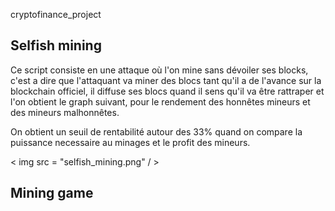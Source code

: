 cryptofinance_project



## **Selfish mining**
Ce script consiste en une attaque où l'on mine sans dévoiler ses blocks, c'est a dire que l'attaquant va miner des blocs tant qu'il a de l'avance sur la blockchain officiel, il diffuse ses blocs quand il sens qu'il va être rattraper et l'on obtient le graph suivant, pour le rendement des honnêtes mineurs et des mineurs malhonnêtes. 

On obtient un seuil de rentabilité autour des 33% quand on compare la puissance necessaire au minages et le profit des mineurs. 

< img src = "selfish_mining.png" / >

## **Mining game**

